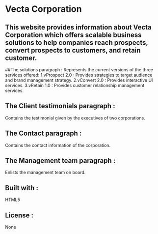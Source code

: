# Vecta Corporation

## This website provides information about Vecta Corporation which offers scalable business solutions to help companies reach prospects, convert prospects to customers, and retain customer.

##The solutions paragraph  :
Represents the current versions of the three services offered:
1.vProspect 2.0 : Provides strategies to target audience and brand management strategy.
2.vConvert 2.0 : Provides interactive UI services.
3.vRetain 1.0 : Provides customer relationship management services.

## The Client testimonials paragraph :
Contains the testimonial given by the executives of two corporations.

## The Contact paragraph : 
Contains the contact information of the corporation.

## The Management team paragraph :
Enlists the management team on board.

## Built with :
HTML5

## License :
None
 


